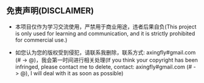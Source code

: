 ## 免责声明(DISCLAIMER)

- 本项目仅作为学习交流使用，严禁用于商业用途，违者后果自负(This project is only used for learning and communication, and it is strictly prohibited for commercial use.)

- 如您认为您的版权受到侵犯，请联系我删除，联系方式: axingfly#gmail.com (# -> @)，我会第一时间进行相关处理(If you think your copyright has been infringed, please contact me to delete, contact: axingfly#gmail.com (# -> @), I will deal with it as soon as possible)
